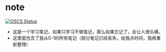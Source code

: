 # note
[![OSCS Status](https://www.oscs1024.com/platform/badge/SK-Luffa/note.svg?size=small)](https://www.oscs1024.com/project/SK-Luffa/note?ref=badge_small)

* 这是一个学习笔记，如果只学习不做笔记，那么如果忘记了，会让人很头痛，
* 这里面包含了我从0-1的所有笔记（部分笔记已经丢失，给我点时间，我再重新整理）
